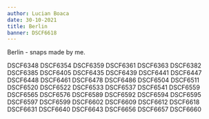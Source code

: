 ```yaml
---
author: Lucian Boaca
date: 30-10-2021
title: Berlin
banner: DSCF6618
---
```


Berlin - snaps made by me.

<photo-grid>
  <photo>DSCF6348</photo>
  <photo>DSCF6354</photo>
  <photo>DSCF6359</photo>
  <photo>DSCF6361</photo>
  <photo>DSCF6363</photo>
  <photo>DSCF6382</photo>
  <photo>DSCF6385</photo>
  <photo>DSCF6405</photo>
  <photo>DSCF6435</photo>
  <photo>DSCF6439</photo>
  <photo>DSCF6441</photo>
  <photo>DSCF6447</photo>
  <photo>DSCF6448</photo>
  <photo>DSCF6461</photo>
  <photo>DSCF6478</photo>
  <photo>DSCF6486</photo>
  <photo>DSCF6504</photo>
  <photo>DSCF6511</photo>
  <photo>DSCF6520</photo>
  <photo>DSCF6522</photo>
  <photo>DSCF6533</photo>
  <photo>DSCF6537</photo>
  <photo>DSCF6541</photo>
  <photo>DSCF6559</photo>
  <photo>DSCF6565</photo>
  <photo>DSCF6576</photo>
  <photo>DSCF6589</photo>
  <photo>DSCF6592</photo>
  <photo>DSCF6594</photo>
  <photo>DSCF6595</photo>
  <photo>DSCF6597</photo>
  <photo>DSCF6599</photo>
  <photo>DSCF6602</photo>
  <photo>DSCF6609</photo>
  <photo>DSCF6612</photo>
  <photo>DSCF6618</photo>
  <photo>DSCF6631</photo>
  <photo>DSCF6640</photo>
  <photo>DSCF6643</photo>
  <photo>DSCF6656</photo>
  <photo>DSCF6657</photo>
  <photo>DSCF6660</photo>
</photo-grid>
